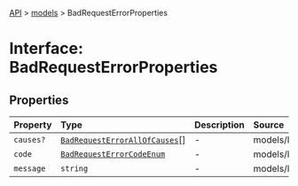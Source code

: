 [API](../../index.md) > [models](../index.md) > BadRequestErrorProperties

# Interface: BadRequestErrorProperties

## Properties

| Property | Type | Description | Source |
| :------ | :------ | :------ | :------ |
| `causes?` | [`BadRequestErrorAllOfCauses`](../classes/BadRequestErrorAllOfCauses.md)[] | - | models/BadRequestError.ts:70 |
| `code` | [`BadRequestErrorCodeEnum`](../type-aliases/BadRequestErrorCodeEnum.md) | - | models/BadRequestError.ts:68 |
| `message` | `string` | - | models/BadRequestError.ts:69 |
